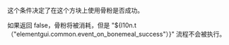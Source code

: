 这个条件决定了在这个方块上使用骨粉是否成功。

如果返回 false，骨粉将被消耗，但是 "${l10n.t（"elementgui.common.event_on_bonemeal_success"）}" 流程不会被执行。